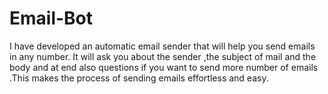 # Email-Bot
I have developed an automatic email sender that will help you send emails in any number. It will ask you about the sender ,the subject of mail and the body and at end also questions if you want to send more number of emails .This makes the process of sending emails effortless and easy.
